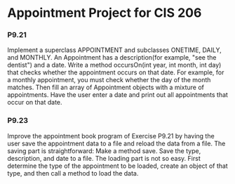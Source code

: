<h1>Appointment Project for CIS 206</h1>

<h3>P9.21</h3>
Implement a superclass APPOINTMENT and subclasses ONETIME, DAILY, and MONTHLY. An Appointment has a description(for example, "see the dentist") and a date. Write a method occursOn(int year, int month, int day) that checks whether the appointment occurs on that date. For example, for a monthly appointment, you must check whether the day of the month matches. Then fill an array of Appointment objects with a mixture of appointments. Have the user enter a date and print out all appointments that occur on that date.

<h3>P9.23</h3>
Improve the appointment book program of Exercise P9.21 by having the user save the appointment data to a file and reload the data from a file. The saving part is straightforward: Make a method save. Save the type, description, and date to a file. The loading part is not so easy. First determine the type of the appointment to be loaded, create an object of that type, and then call a method to load the data.
